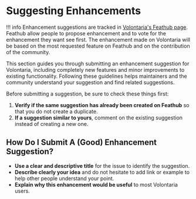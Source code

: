 # Suggesting Enhancements

!!! info
    Enhancement suggestions are tracked in [Volontaria's Feathub page](https://feathub.com/Volontaria/API-Volontaria).
    Feathub allow people to propose enhancement and to vote for the enhancement they want see first. The enhancement 
    made on Volontaria will be based on the most requested feature on Feathub and on the contribution of the community.


This section guides you through submitting an enhancement suggestion for Volontaria, including completely 
new features and minor improvements to existing functionality. Following these guidelines helps maintainers 
and the community understand your suggestion and find related suggestions.

Before submitting a suggestion, be sure to check these things first:

1. **Verify if the same suggestion has already been created on Feathub** so that you do not create a duplicate.
2. **If a suggestion similar to yours**, comment on the existing suggestion instead of creating a new one.

## How Do I Submit A (Good) Enhancement Suggestion?

* **Use a clear and descriptive title** for the issue to identify the suggestion.
* **Describe clearly your idea** and do not hesitate to add link or example to help other people understand your point.
* **Explain why this enhancement would be useful** to most Volontaria users.

